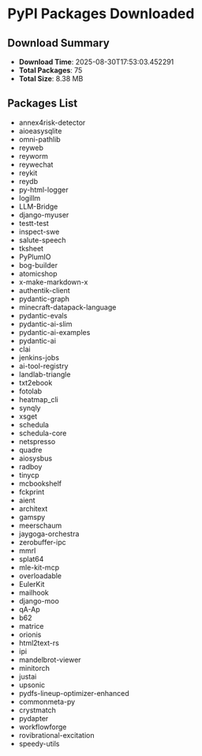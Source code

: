# PyPI Packages Downloaded

## Download Summary
- **Download Time**: 2025-08-30T17:53:03.452291
- **Total Packages**: 75
- **Total Size**: 8.38 MB

## Packages List
- annex4risk-detector
- aioeasysqlite
- omni-pathlib
- reyweb
- reyworm
- reywechat
- reykit
- reydb
- py-html-logger
- logillm
- LLM-Bridge
- django-myuser
- testt-test
- inspect-swe
- salute-speech
- tksheet
- PyPlumIO
- bog-builder
- atomicshop
- x-make-markdown-x
- authentik-client
- pydantic-graph
- minecraft-datapack-language
- pydantic-evals
- pydantic-ai-slim
- pydantic-ai-examples
- pydantic-ai
- clai
- jenkins-jobs
- ai-tool-registry
- landlab-triangle
- txt2ebook
- fotolab
- heatmap_cli
- synqly
- xsget
- schedula
- schedula-core
- netspresso
- quadre
- aiosysbus
- radboy
- tinycp
- mcbookshelf
- fckprint
- aient
- architext
- gamspy
- meerschaum
- jaygoga-orchestra
- zerobuffer-ipc
- mmrl
- splat64
- mle-kit-mcp
- overloadable
- EulerKit
- mailhook
- django-moo
- qA-Ap
- b62
- matrice
- orionis
- html2text-rs
- ipi
- mandelbrot-viewer
- minitorch
- justai
- upsonic
- pydfs-lineup-optimizer-enhanced
- commonmeta-py
- crystmatch
- pydapter
- workflowforge
- rovibrational-excitation
- speedy-utils
